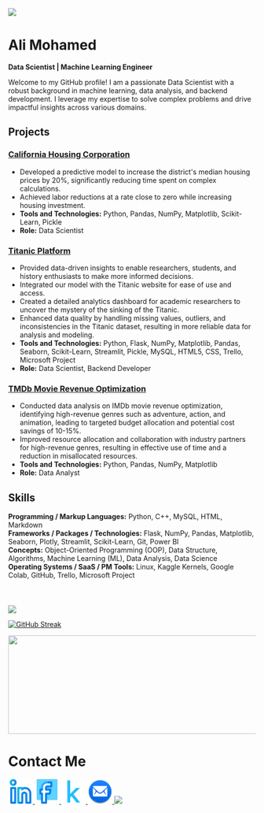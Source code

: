 <!--     Header -->
<img src="https://capsule-render.vercel.app/api?type=waving&color=gradient&height=200&section=header&text=Hello%20World!😁&fontSize=70&animation=blink&fontAlign=33&fontAlignY=30" />
<!--     Paragragh -->

<h1>Ali Mohamed</h1>
<p><strong>Data Scientist | Machine Learning Engineer</strong></p>
<p>Welcome to my GitHub profile! I am a passionate Data Scientist with a robust background in machine learning, data analysis, and backend development. I leverage my expertise to solve complex problems and drive impactful insights across various domains.</p>
        

<h2>Projects</h2>
<h3><a href="https://github.com/alim9hamed/California_House_Prices.git">California Housing Corporation</a></h3>
<ul>
    <li>Developed a predictive model to increase the district's median housing prices by 20%, significantly reducing time spent on complex calculations.</li>
    <li>Achieved labor reductions at a rate close to zero while increasing housing investment.</li>
    <li><strong>Tools and Technologies:</strong> Python, Pandas, NumPy, Matplotlib, Scikit-Learn, Pickle</li>
    <li><strong>Role:</strong> Data Scientist</li>
</ul>

<h3><a href="https://github.com/alim9hamed/titanic_platform.git">Titanic Platform</a></h3>
<ul>
    <li>Provided data-driven insights to enable researchers, students, and history enthusiasts to make more informed decisions.</li>
    <li>Integrated our model with the Titanic website for ease of use and access.</li>
    <li>Created a detailed analytics dashboard for academic researchers to uncover the mystery of the sinking of the Titanic.</li>
    <li>Enhanced data quality by handling missing values, outliers, and inconsistencies in the Titanic dataset, resulting in more reliable data for analysis and modeling.</li>
    <li><strong>Tools and Technologies:</strong> Python, Flask, NumPy, Matplotlib, Pandas, Seaborn, Scikit-Learn, Streamlit, Pickle, MySQL, HTML5, CSS, Trello, Microsoft Project</li>
    <li><strong>Role:</strong> Data Scientist, Backend Developer</li>
</ul>

<h3><a href="https://github.com/alim9hamed/TMDb-movie-data.git">TMDb Movie Revenue Optimization</a></h3>
<ul>
    <li>Conducted data analysis on IMDb movie revenue optimization, identifying high-revenue genres such as adventure, action, and animation, leading to targeted budget allocation and potential cost savings of 10-15%.</li>
    <li>Improved resource allocation and collaboration with industry partners for high-revenue genres, resulting in effective use of time and a reduction in misallocated resources.</li>
    <li><strong>Tools and Technologies:</strong> Python, Pandas, NumPy, Matplotlib</li>
    <li><strong>Role:</strong> Data Analyst</li>
</ul>
       

<h2>Skills</h2>
    <div><strong>Programming / Markup Languages:</strong> Python, C++, MySQL, HTML, Markdown</div>
    <div><strong>Frameworks / Packages / Technologies:</strong> Flask, NumPy, Pandas, Matplotlib, Seaborn, Plotly, Streamlit, Scikit-Learn, Git, Power BI</div>
    <div><strong>Concepts:</strong> Object-Oriented Programming (OOP), Data Structure, Algorithms, Machine Learning (ML), Data Analysis, Data Science</div>
    <div><strong>Operating Systems / SaaS / PM Tools:</strong> Linux, Kaggle Kernels, Google Colab, GitHub, Trello, Microsoft Project</div>

        

<!--     Stats -->
<br>
<br>
<br> 
<a href="https://github.com/alim9hamed/convoychat">
  <img height=200 align="center" src="https://github-readme-stats.vercel.app/api/top-langs?username=alim9hamed&layout=compact&langs_count=8&card_width=500" />
</a>

[![GitHub Streak](https://github-readme-streak-stats.herokuapp.com?user=alim9hamed&theme=prussian&hide_border=true&border_radius=10&date_format=%5BY%20%5DM%20j&exclude_days=Sun%2CMon%2CTue%2CWed%2CThu%2CFri%2CSat&card_width=1000)](https://git.io/streak-stats)

<a href="https://github.com/alim9hamed/github-readme-stats">
  <img height=200 width=1000 align="center" src="https://github-readme-stats.vercel.app/api?username=alim9hamed" />
</a>
<!--     Links -->

<h1>Contact Me</h1>
<a href="https://www.linkedin.com/in/ِali-mohamed-4218391b1">
  <img height="50" src="linkedin.png"/>
</a>
<a href="https://www.facebook.com/profile.php?id=100078176362609&mibextid=b06tZ0">
  <img height="50" src="facebook.png"/>
</a>
<a href="https://www.kaggle.com/alimohamed01">
  <img height="50" src="kaggle.png"/>
</a>
<a href="mailto:alim9hamem1000@gmail.com">
  <img height="50" src="email.png"/>
</a>
<!--     Snake Game -->
<!-- <br> -->
<!-- <br> -->

<!--![snake gif](https://github.com/alim9hamed/alim9hamed/blob/output/github-contribution-grid-snake.svg) -->

<!--     Footer -->
<img src="https://capsule-render.vercel.app/api?type=waving&color=gradient&height=100&section=footer&fontSize=70&animation=blink&fontAlign=33&fontAlignY=30" />

